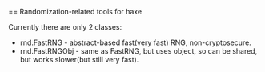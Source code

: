 == Randomization-related tools for haxe

Currently there are only 2 classes:
 - rnd.FastRNG - abstract-based fast(very fast) RNG, non-cryptosecure.
 - rnd.FastRNGObj - same as FastRNG, but uses object, so can be 
shared, but works slower(but still very fast).
